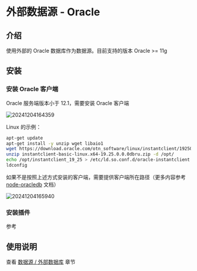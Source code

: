 # 外部数据源 - Oracle

<PluginInfo commercial="true" name="data-source-external-oracle"></PluginInfo>

## 介绍

使用外部的 Oracle 数据库作为数据源。目前支持的版本 Oracle >= 11g

## 安装

### 安装 Oracle 客户端

Oracle 服务端版本小于 12.1，需要安装 Oracle 客户端

![20241204164359](https://static-docs.nocobase.com/20241204164359.png)

Linux 的示例：

```bash
apt-get update
apt-get install -y unzip wget libaio1
wget https://download.oracle.com/otn_software/linux/instantclient/1925000/instantclient-basic-linux.x64-19.25.0.0.0dbru.zip
unzip instantclient-basic-linux.x64-19.25.0.0.0dbru.zip -d /opt/
echo /opt/instantclient_19_25 > /etc/ld.so.conf.d/oracle-instantclient.conf
ldconfig
```

如果不是按照上述方式安装的客户端，需要提供客户端所在路径（更多内容参考 [node-oracledb](https://node-oracledb.readthedocs.io/en/latest/user_guide/initialization.html) 文档）

![20241204165940](https://static-docs.nocobase.com/20241204165940.png)

### 安装插件

参考 

## 使用说明

查看 [数据源 / 外部数据库](/data-sources/data-source-manager/external-database) 章节
